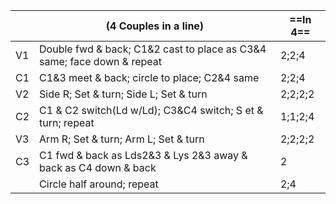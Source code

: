 ||(4 Couples in a line) |==In 4==|
|-----|----|-----|
|V1| Double fwd & back; C1&2 cast to place as C3&4 same; face down & repeat |2;2;4|
|C1| C1&3 meet & back; circle to place; C2&4 same |2;2;4|
|V2| Side R; Set & turn; Side L; Set & turn |2;2;2;2|
|C2| C1 & C2 switch(Ld w/Ld); C3&C4 switch; S et & turn; repeat |1;1;2;4|
|V3| Arm R; Set & turn; Arm L; Set & turn |2;2;2;2|
|C3| C1 fwd & back as Lds2&3 & Lys 2&3 away & back as C4 down & back |2|
||Circle half around; repeat |2;4|
